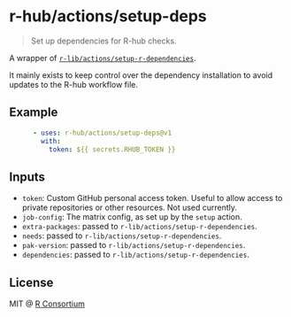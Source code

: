 # r-hub/actions/setup-deps

> Set up dependencies for R-hub checks.

A wrapper of [`r-lib/actions/setup-r-dependencies`](https://github.com/r-lib/actions/tree/v2-branch/setup-r-dependencies).

It mainly exists to keep control over the dependency installation to
avoid updates to the R-hub workflow file.

## Example

```yaml
      - uses: r-hub/actions/setup-deps@v1
        with:
          token: ${{ secrets.RHUB_TOKEN }}
```

## Inputs

* `token`: Custom GitHub personal access token. Useful to allow access
  to private repositories or other resources. Not used currently.
* `job-config`: The matrix config, as set up by the `setup` action.
* `extra-packages`: passed to `r-lib/actions/setup-r-dependencies`.
* `needs`: passed to `r-lib/actions/setup-r-dependencies`.
* `pak-version`: passed to `r-lib/actions/setup-r-dependencies`.
* `dependencies`: passed to `r-lib/actions/setup-r-dependencies`.

## License

MIT @ [R Consortium](https://www.r-consortium.org/)

